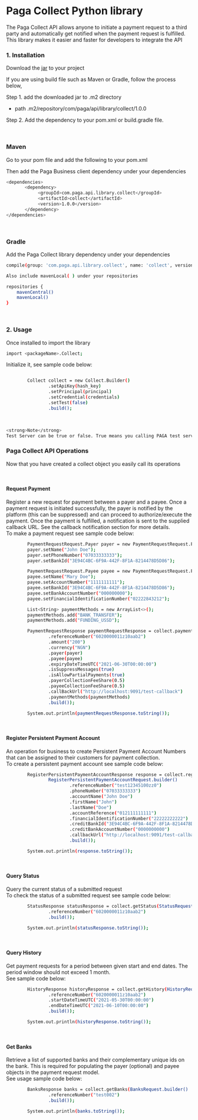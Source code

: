 # Paga Collect Python library
The Paga Collect API allows anyone to initiate a payment request to a third party and automatically get notified when the payment request is fulfilled. This library makes it easier and faster for developers to integrate the API

### 1. Installation
Download the [jar](https://github.com) to your project

If you are using build file such as Maven or Gradle, follow the process below,

Step 1. add the downloaded jar to .m2 directory
- path .m2/repository/com/paga/api/library/collect/1.0.0

Step 2. Add the dependency to your pom.xml or build.gradle file.

<br>

### Maven
Go to your pom file and add the following to your pom.xml

Then add the Paga Business client dependency under your dependencies
```sh
<dependencies>
       <dependency>
            <groupId>com.paga.api.library.collect</groupId>
            <artifactId>collect</artifactId>
            <version>1.0.0</version>
       </dependency>
</dependencies>
```
<br>

### Gradle
Add the Paga Collect library dependency under your dependencies

```sh
compile(group: 'com.paga.api.library.collect', name: 'collect', version: '1.0.0')

Also include mavenLocal( ) under your repositories

repositories {
    mavenCentral()
    mavenLocal()
}
```

<br>

### 2. Usage
Once installed to import the library
```sh
import <packageName>.Collect;

```

Initialize it, see sample code below:

```sh

        Collect collect = new Collect.Builder()
                .setApiKey(hash_key)
                .setPrincipal(principal)
                .setCredential(credentials)
                .setTest(false)
                .build();
```

<br>

```sh
<strong>Note</strong>
Test Server can be true or false. True means you calling PAGA test server while False means you are calling PAGA live Server.
```

### Paga Collect API Operations
Now that you have created a collect object you easily call its operations

<br>

#### Request Payment
Register a new request for payment between a payer and a payee. Once a payment request is initiated successfully, the payer is notified by the platform (this can be suppressed) and can proceed to authorize/execute the payment. Once the payment is fulfilled, a notification is sent to the supplied callback URL. See the callback notification section for more details.
<br>
To make a payment request see sample code below:
```sh
        PaymentRequestRequest.Payer payer = new PaymentRequestRequest.Payer();
        payer.setName("John Doe");
        payer.setPhoneNumber("07033333333");
        payer.setBankId("3E94C4BC-6F9A-442F-8F1A-8214478D5D86");

        PaymentRequestRequest.Payee payee = new PaymentRequestRequest.Payee();
        payee.setName("Mary Doe");
        payee.setAccountNumber("1111111111");
        payee.setBankId("3E94C4BC-6F9A-442F-8F1A-8214478D5D86");
        payee.setBankAccountNumber("000000000");
        payee.setFinancialIdentificationNumber("02222843212");

        List<String> paymentMethods = new ArrayList<>();
        paymentMethods.add("BANK_TRANSFER");
        paymentMethods.add("FUNDING_USSD");

        PaymentRequestResponse paymentRequestResponse = collect.paymentRequest(PaymentRequestRequest.builder()
                .referenceNumber("6020000011z10aab2")
                .amount("200")
                .currency("NGN")
                .payer(payer)
                .payee(payee)
                .expiryDateTimeUTC("2021-06-30T00:00:00")
                .isSuppressMessages(true)
                .isAllowPartialPayments(true)
                .payerCollectionFeeShare(0.5)
                .payeeCollectionFeeShare(0.5)
                .callBackUrl("http://localhost:9091/test-callback")
                .paymentMethods(paymentMethods)
                .build());

        System.out.println(paymentRequestResponse.toString());
```

<br>

#### Register Persistent Payment Account

An operation for business to create Persistent Payment Account Numbers that can be assigned to their customers for payment collection.
<br>
To create a persistent payment account see sample code below:
```sh
        RegisterPersistentPaymentAccountResponse response = collect.registerPersistentPaymentAccount(
                RegisterPersistentPaymentAccountRequest.builder()
                        .referenceNumber("test12345100zz0")
                        .phoneNumber("07033333333")
                        .accountName("John Doe")
                        .firstName("John")
                        .lastName("Doe")
                        .accountReference("012111111111")
                        .financialIdentificationNumber("22222222222")
                        .creditBankId("3E94C4BC-6F9A-442F-8F1A-8214478D5D86")
                        .creditBankAccountNumber("0000000000")
                        .callbackUrl("http://localhost:9091/test-callback")
                        .build());

        System.out.println(response.toString());
```

<br>

#### Query Status
Query the current status of a submitted request
<br>
To check the status of a submitted request see sample code below:
```sh
        StatusResponse statusResponse = collect.getStatus(StatusRequest.builder()
                .referenceNumber("6020000011z10aab2")
                .build());

        System.out.println(statusResponse.toString());
```

<br>

#### Query History
Get payment requests for a period between given start and end dates. The period window should not exceed 1 month.
<br>
See sample code below:
```sh
        HistoryResponse historyResponse = collect.getHistory(HistoryRequest.builder()
                .referenceNumber("6020000011z10aab2")
                .startDateTimeUTC("2021-05-30T00:00:00")
                .endDateTimeUTC("2021-06-10T00:00:00")
                .build());

        System.out.println(historyResponse.toString());
```

<br>

#### Get Banks
Retrieve a list of supported banks and their complementary unique ids on the bank. This is required for populating the payer (optional) and payee objects in the payment request model.
<br>
See usage sample code below:
```sh
        BanksResponse banks = collect.getBanks(BanksRequest.builder()
                .referenceNumber("test002")
                .build());

        System.out.println(banks.toString());
```

